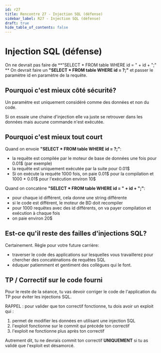 ```yaml
---
id: r27
title: Rencontre 27 - Injection SQL (défense)
sidebar_label: R27 - Injection SQL (défense)
draft: true
hide_table_of_contents: false
---
```



# Injection SQL (défense)

On ne devrait pas faire de **"SELECT * FROM table WHERE id = " + id + ";" **
On devrait faire un **"SELECT * FROM table WHERE id = ?;"** et passer le paramètre id en paramètre de la requête.

## Pourquoi c'est mieux côté sécurité?

Un paramètre est uniquement considéré comme des données et non du code.

Si on essaie une chaine d'injection elle va juste se retrouver dans les données mais aucune commande n'est exécutée.

## Pourquoi c'est mieux tout court

Quand on envoie **"SELECT * FROM table WHERE id = ?;"**:
- la requête est compilée par le moteur de base de données une fois pour 0.01$ (par exemple)
- la requête est uniquement exécutée par la suite pour 0.01$
- Si on exécute la requéte 1000 fois, on paie 0.01$ pour la compilation et 1000 * 0.01$ pour l'exécution environ 10$

Quand on concatène **"SELECT * FROM table WHERE id = " + id + ";"**:
- pour chaque id différent, cela donne une string différente
- si le code est différent, le moteur de BD doit recompiler
- pour 1000 requêtes avec des id différents, on va payer compilation et exécution à chaque fois
- on paie environ 20$

## Est-ce qu'il reste des failles d'injections SQL?

Certainement. Règle pour votre future carrière:
- traverser le code des applications sur lesquelles vous travaillerez pour chercher des concaténations de requêtes SQL
- éduquer patiemment et gentiment des collègues qui le font.

## TP / Correctif sur le code fourni

Pour le reste de la séance, tu vas devoir corriger le code de l'application du TP pour éviter les injections SQL.

RAPPEL : pour valider que ton correctif fonctionne, tu dois avoir un exploit qui :
1. permet de modifier les données en utilisant une injection SQL
2. l'exploit fonctionne sur le commit qui précède ton correctif
3. l'exploit ne fonctionne plus après ton correctif

Autrement dit, tu ne devrais commit ton correctif **UNIQUEMENT** si tu as validé que l'exploit est désamorcé.


